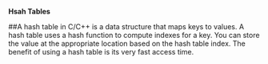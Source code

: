   **Hsah Tables**

##A hash table in C/C++ is a data structure that maps keys to values. A hash table uses a hash function to compute indexes for a key. You can store the value at the appropriate location based on the hash table index. The benefit of using a hash table is its very fast access time.
